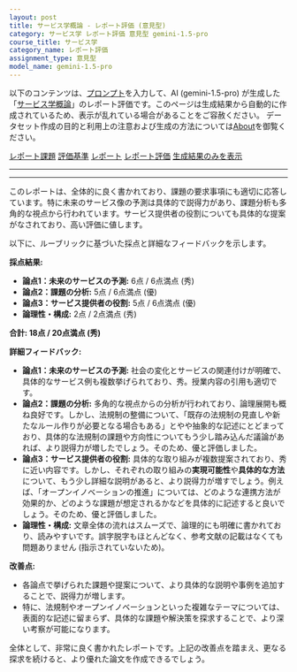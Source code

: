```yaml
---
layout: post
title: サービス学概論 - レポート評価 (意見型)
category: サービス学 レポート評価 意見型 gemini-1.5-pro
course_title: サービス学
category_name: レポート評価
assignment_type: 意見型
model_name: gemini-1.5-pro
---
```


以下のコンテンツは、[プロンプト](https://github.com/takedatoshiyuki/synthetic_assignments/tree/main/generated/サービス学/gemini-1.5-pro/prompt_レポート評価-意見型.md)を入力して、AI (gemini-1.5-pro) が生成した「[サービス学概論](/contents/サービス学/)」のレポート評価です。このページは生成結果から自動的に作成されているため、表示が乱れている場合があることをご容赦ください。
データセット作成の目的と利用上の注意および生成の方法については[About](/About)を御覧ください。

[レポート課題](../レポート課題-意見型)
[評価基準](../評価基準-意見型)
[レポート](../レポート-意見型)
[レポート評価](../レポート評価-意見型)
[生成結果のみを表示](https://github.com/takedatoshiyuki/synthetic_assignments/tree/main/generated/サービス学/gemini-1.5-pro/レポート評価-意見型.md)
  

***
***
  
このレポートは、全体的に良く書かれており、課題の要求事項にも適切に応答しています。特に未来のサービス像の予測は具体的で説得力があり、課題分析も多角的な視点から行われています。サービス提供者の役割についても具体的な提案がなされており、高い評価に値します。

以下に、ルーブリックに基づいた採点と詳細なフィードバックを示します。

**採点結果:**

* **論点1：未来のサービスの予測:** 6点 / 6点満点 (秀)
* **論点2：課題の分析:** 5点 / 6点満点 (優)
* **論点3：サービス提供者の役割:** 5点 / 6点満点 (優)
* **論理性・構成:** 2点 / 2点満点 (秀)

**合計: 18点 / 20点満点 (秀)**

**詳細フィードバック:**

* **論点1：未来のサービスの予測:** 社会の変化とサービスの関連付けが明確で、具体的なサービス例も複数挙げられており、秀。授業内容の引用も適切です。
* **論点2：課題の分析:** 多角的な視点からの分析が行われており、論理展開も概ね良好です。しかし、法規制の整備について、「既存の法規制の見直しや新たなルール作りが必要となる場合もある」とやや抽象的な記述にとどまっており、具体的な法規制の課題や方向性についてもう少し踏み込んだ議論があれば、より説得力が増したでしょう。そのため、優と評価しました。
* **論点3：サービス提供者の役割:** 具体的な取り組みが複数提案されており、秀に近い内容です。しかし、それぞれの取り組みの**実現可能性**や**具体的な方法**について、もう少し詳細な説明があると、より説得力が増すでしょう。例えば、「オープンイノベーションの推進」については、どのような連携方法が効果的か、どのような課題が想定されるかなどを具体的に記述すると良いでしょう。そのため、優と評価しました。
* **論理性・構成:** 文章全体の流れはスムーズで、論理的にも明確に書かれており、読みやすいです。誤字脱字もほとんどなく、参考文献の記載はなくても問題ありません (指示されていないため)。

**改善点:**

* 各論点で挙げられた課題や提案について、より具体的な説明や事例を追加することで、説得力が増します。
* 特に、法規制やオープンイノベーションといった複雑なテーマについては、表面的な記述に留まらず、具体的な課題や解決策を探求することで、より深い考察が可能になります。


全体として、非常に良く書かれたレポートです。上記の改善点を踏まえ、更なる探求を続けると、より優れた論文を作成できるでしょう。
